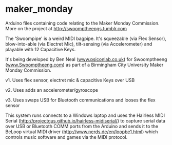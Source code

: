 # maker_monday
Arduino files containing code relating to the Maker Monday Commission.
More on the project at http://swoomptheengs.tumblr.com

The 'Swoompipe' is a weird MIDI bagpipe. It's squeezable (via Flex Sensor), blow-into-able (via Electret Mic), tilt-sensing (via Accelerometer) and playable with 12 Capacitive Keys. 

It's being developed by Ben Neal (www.psiconlab.co.uk) for Swoomptheeng (www.Swoomptheeng.com) as part of a Birmingham City University Maker Monday Commission.


v1. Uses flex sensor, electret mic & capacitive Keys over USB

v2. Uses adds an accelerometer/gyroscope

v3. Uses swaps USB for Bluetooth communications and looses the flex sensor


This system runs connects to a Windows laptop and uses the Hairless MIDI Serial (http://projectgus.github.io/hairless-midiserial/) to capture serial data over USB or Bluetooth COMM ports from the Arduino and sends it to the BeLoop virtual MIDI driver (http://www.nerds.de/en/loopbe1.html) which controls music software and games via the MIDI protocol.
